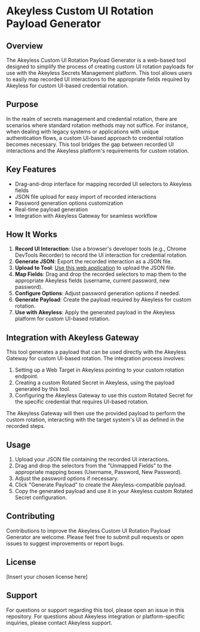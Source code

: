 # Akeyless Custom UI Rotation Payload Generator

## Overview

The Akeyless Custom UI Rotation Payload Generator is a web-based tool designed to simplify the process of creating custom UI rotation payloads for use with the Akeyless Secrets Management platform. This tool allows users to easily map recorded UI interactions to the appropriate fields required by Akeyless for custom UI-based credential rotation.

## Purpose

In the realm of secrets management and credential rotation, there are scenarios where standard rotation methods may not suffice. For instance, when dealing with legacy systems or applications with unique authentication flows, a custom UI-based approach to credential rotation becomes necessary. This tool bridges the gap between recorded UI interactions and the Akeyless platform's requirements for custom rotation.

## Key Features

- Drag-and-drop interface for mapping recorded UI selectors to Akeyless fields
- JSON file upload for easy import of recorded interactions
- Password generation options customization
- Real-time payload generation
- Integration with Akeyless Gateway for seamless workflow

## How It Works

1. **Record UI Interaction**: Use a browser's developer tools (e.g., Chrome DevTools Recorder) to record the UI interaction for credential rotation.
2. **Generate JSON**: Export the recorded interaction as a JSON file.
3. **Upload to Tool**: [Use this web application](https://akeyless-community.github.io/custom-server-ui-payload-generator/) to upload the JSON file.
4. **Map Fields**: Drag and drop the recorded selectors to map them to the appropriate Akeyless fields (username, current password, new password).
5. **Configure Options**: Adjust password generation options if needed.
6. **Generate Payload**: Create the payload required by Akeyless for custom rotation.
7. **Use with Akeyless**: Apply the generated payload in the Akeyless platform for custom UI-based rotation.

## Integration with Akeyless Gateway

This tool generates a payload that can be used directly with the Akeyless Gateway for custom UI-based rotation. The integration process involves:

1. Setting up a Web Target in Akeyless pointing to your custom rotation endpoint.
2. Creating a custom Rotated Secret in Akeyless, using the payload generated by this tool.
3. Configuring the Akeyless Gateway to use this custom Rotated Secret for the specific credential that requires UI-based rotation.

The Akeyless Gateway will then use the provided payload to perform the custom rotation, interacting with the target system's UI as defined in the recorded steps.

## Usage

1. Upload your JSON file containing the recorded UI interactions.
2. Drag and drop the selectors from the "Unmapped Fields" to the appropriate mapping boxes (Username, Password, New Password).
3. Adjust the password options if necessary.
4. Click "Generate Payload" to create the Akeyless-compatible payload.
5. Copy the generated payload and use it in your Akeyless custom Rotated Secret configuration.

## Contributing

Contributions to improve the Akeyless Custom UI Rotation Payload Generator are welcome. Please feel free to submit pull requests or open issues to suggest improvements or report bugs.

## License

[Insert your chosen license here]

## Support

For questions or support regarding this tool, please open an issue in this repository. For questions about Akeyless integration or platform-specific inquiries, please contact Akeyless support.
